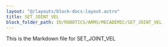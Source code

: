 ```yaml
---
layout: "@/layouts/block-docs-layout.astro"
title: SET_JOINT_VEL
block_folder_path: IO/ROBOTICS/ARMS/MECADEMIC/SET_JOINT_VEL
---
```


This is the Markdown file for SET_JOINT_VEL

